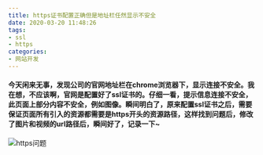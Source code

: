 ```yaml
---
title: https证书配置正确但是地址栏任然显示不安全
date: 2020-03-20 11:48:26   
tags:
- ssl
- https
categories:
- 网站开发
---
```


#### 今天闲来无事，发现公司的官网地址栏在chrome浏览器下，显示连接不安全。我在想，不应该啊，官网是配置好了ssl证书的。仔细一看，提示信息连接不安全，此页面上部分内容不安全，例如图像。瞬间明白了，原来配置ssl证书之后，需要保证页面所有引入的资源都需要是https开头的资源路径，这样找到问题后，修改了图片和视频的url路径后，瞬间好了，记录一下~

![https问题](http://img.zhaobo.top/2020/03/https_notsafe/1.png "https问题")




